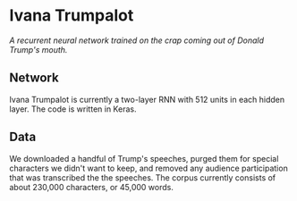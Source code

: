 Ivana Trumpalot
===============

*A recurrent neural network trained on the crap coming out of Donald Trump's mouth.*


Network
-------

Ivana Trumpalot is currently a two-layer RNN with 512 units in each hidden layer. The code is written in Keras.

Data
----

We downloaded a handful of Trump's speeches, purged them for special characters we didn't want to keep, and removed any audience participation that was transcribed the the speeches. The corpus currently consists of about 230,000 characters, or 45,000 words.

